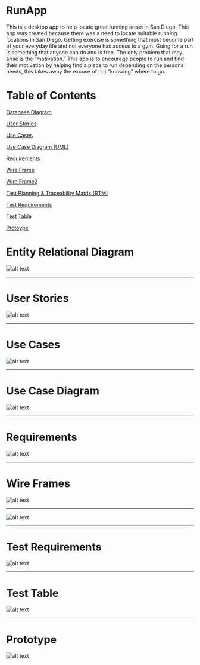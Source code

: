 # RunApp
This is a desktop app to help locate great running areas in San Diego.
This app was created because there was a need to locate suitable running locations in San Diego. Getting exercise is something that must become part of your everyday life and not everyone has access to a gym. Going for a run is something that anyone can do and is free. The only problem that may arise is the “motivation.” This app is to encourage people to run and find their motivation by helping find a place to run depending on the persons needs, this takes away the excuse of not “knowing” where to go.

# Table of Contents


[Database Diagram](https://github.com/topher-chris/RunApp/blob/master/Database%20Diagram.jpg)

[User Stories](https://github.com/topher-chris/RunApp/blob/master/User%20Stories.PNG)

[Use Cases](https://github.com/topher-chris/RunApp/blob/master/Use%20Cases.PNG)

[Use Case Diagram (UML)](https://github.com/topher-chris/RunApp/blob/master/Use-Case%20Diagram%20(UML).png)

[Requirements](https://github.com/topher-chris/RunApp/blob/master/Requirements.PNG)

[Wire Frame](https://github.com/topher-chris/RunApp/blob/master/WireFrame%20Page-1.jpg)

[Wire Frame2](https://github.com/topher-chris/RunApp/blob/master/WireFram-Page-2.jpg)

[Test Planning & Traceability Matrix (RTM)](https://github.com/topher-chris/RunApp/blob/master/Test%20Planning%26RTM.pdf)

[Test Requirements](https://github.com/topher-chris/RunApp/blob/master/Test%20Requirements.PNG)

[Test Table](https://github.com/topher-chris/RunApp/blob/master/Test%20Table.PNG)

[Protoype](https://github.com/topher-chris/RunApp/blob/master/Prototype.html)





# Entity Relational Diagram
![alt text](https://github.com/topher-chris/RunApp/blob/master/Database%20Diagram.jpg)

___
# User Stories
![alt text](https://github.com/topher-chris/RunApp/blob/master/User%20Stories.PNG)

___
# Use Cases
![alt text](https://github.com/topher-chris/RunApp/blob/master/Use%20Cases.PNG)

___
# Use Case Diagram
![alt text](https://github.com/topher-chris/RunApp/blob/master/Use-Case%20Diagram%20(UML).png)

___
# Requirements
![alt text](https://github.com/topher-chris/RunApp/blob/master/Requirements.PNG)

___
# Wire Frames
![alt text](https://github.com/topher-chris/RunApp/blob/master/WireFrame%20Page-1.jpg)

___

![alt text](https://github.com/topher-chris/RunApp/blob/master/WireFram-Page-2.jpg)
 
___
# Test Requirements 

![alt text](https://github.com/topher-chris/RunApp/blob/master/Test%20Requirements.PNG)

___
# Test Table
![alt text](https://github.com/topher-chris/RunApp/blob/master/Test%20Table.PNG)

___
# Prototype

![alt text](https://github.com/topher-chris/RunApp/blob/master/Prototype1.PNG)
